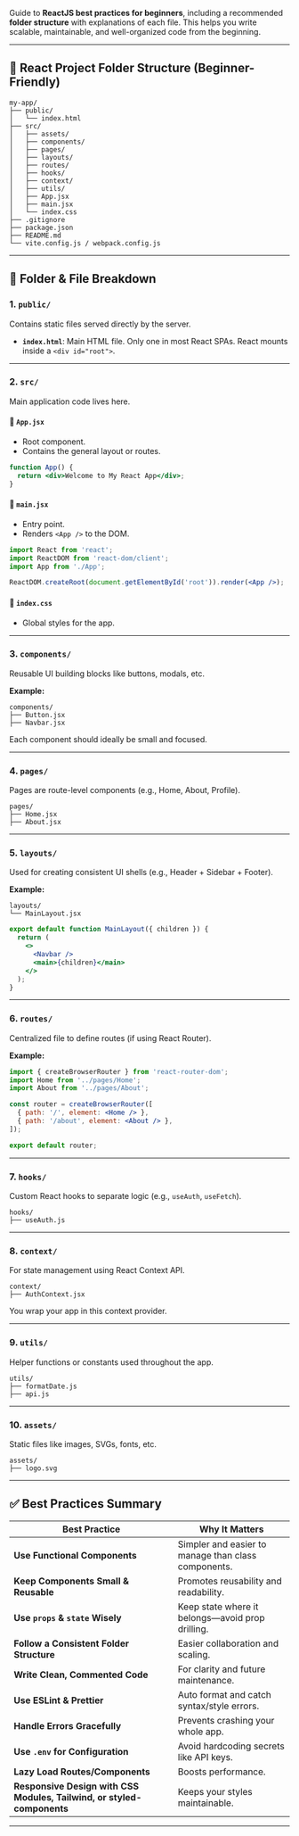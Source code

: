 Guide to **ReactJS best practices for beginners**, including a recommended **folder structure** with explanations of each file. This helps you write scalable, maintainable, and well-organized code from the beginning.

---

## 🧱 React Project Folder Structure (Beginner-Friendly)

```
my-app/
├── public/
│   └── index.html
├── src/
│   ├── assets/
│   ├── components/
│   ├── pages/
│   ├── layouts/
│   ├── routes/
│   ├── hooks/
│   ├── context/
│   ├── utils/
│   ├── App.jsx
│   ├── main.jsx
│   └── index.css
├── .gitignore
├── package.json
├── README.md
└── vite.config.js / webpack.config.js
```

---

## 📂 Folder & File Breakdown

### 1. **`public/`**

Contains static files served directly by the server.

* **`index.html`**: Main HTML file. Only one in most React SPAs. React mounts inside a `<div id="root">`.

---

### 2. **`src/`**

Main application code lives here.

#### 🔸 `App.jsx`

* Root component.
* Contains the general layout or routes.

```jsx
function App() {
  return <div>Welcome to My React App</div>;
}
```

#### 🔸 `main.jsx`

* Entry point.
* Renders `<App />` to the DOM.

```jsx
import React from 'react';
import ReactDOM from 'react-dom/client';
import App from './App';

ReactDOM.createRoot(document.getElementById('root')).render(<App />);
```

#### 🔸 `index.css`

* Global styles for the app.

---

### 3. **`components/`**

Reusable UI building blocks like buttons, modals, etc.

**Example:**

```
components/
├── Button.jsx
├── Navbar.jsx
```

Each component should ideally be small and focused.

---

### 4. **`pages/`**

Pages are route-level components (e.g., Home, About, Profile).

```
pages/
├── Home.jsx
├── About.jsx
```

---

### 5. **`layouts/`**

Used for creating consistent UI shells (e.g., Header + Sidebar + Footer).

**Example:**

```
layouts/
└── MainLayout.jsx
```

```jsx
export default function MainLayout({ children }) {
  return (
    <>
      <Navbar />
      <main>{children}</main>
    </>
  );
}
```

---

### 6. **`routes/`**

Centralized file to define routes (if using React Router).

**Example:**

```jsx
import { createBrowserRouter } from 'react-router-dom';
import Home from '../pages/Home';
import About from '../pages/About';

const router = createBrowserRouter([
  { path: '/', element: <Home /> },
  { path: '/about', element: <About /> },
]);

export default router;
```

---

### 7. **`hooks/`**

Custom React hooks to separate logic (e.g., `useAuth`, `useFetch`).

```
hooks/
├── useAuth.js
```

---

### 8. **`context/`**

For state management using React Context API.

```
context/
├── AuthContext.jsx
```

You wrap your app in this context provider.

---

### 9. **`utils/`**

Helper functions or constants used throughout the app.

```
utils/
├── formatDate.js
├── api.js
```

---

### 10. **`assets/`**

Static files like images, SVGs, fonts, etc.

```
assets/
├── logo.svg
```

---

## ✅ Best Practices Summary

| Best Practice                                                          | Why It Matters                                      |
| ---------------------------------------------------------------------- | --------------------------------------------------- |
| **Use Functional Components**                                          | Simpler and easier to manage than class components. |
| **Keep Components Small & Reusable**                                   | Promotes reusability and readability.               |
| **Use `props` & `state` Wisely**                                       | Keep state where it belongs—avoid prop drilling.    |
| **Follow a Consistent Folder Structure**                               | Easier collaboration and scaling.                   |
| **Write Clean, Commented Code**                                        | For clarity and future maintenance.                 |
| **Use ESLint & Prettier**                                              | Auto format and catch syntax/style errors.          |
| **Handle Errors Gracefully**                                           | Prevents crashing your whole app.                   |
| **Use `.env` for Configuration**                                       | Avoid hardcoding secrets like API keys.             |
| **Lazy Load Routes/Components**                                        | Boosts performance.                                 |
| **Responsive Design with CSS Modules, Tailwind, or styled-components** | Keeps your styles maintainable.                     |

---

